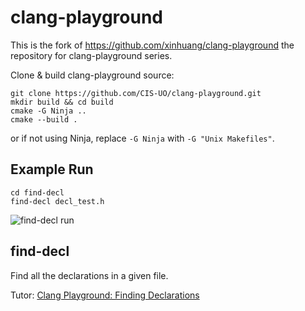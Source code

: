 clang-playground
================

This is the fork of https://github.com/xinhuang/clang-playground the repository for clang-playground series.

Clone & build clang-playground source:  
```
git clone https://github.com/CIS-UO/clang-playground.git
mkdir build && cd build
cmake -G Ninja ..
cmake --build .
```
or if not using Ninja, replace `-G Ninja` with `-G "Unix Makefiles"`.

## Example Run
```
cd find-decl
find-decl decl_test.h
```
![find-decl run](img/find-decl_run.png)


## find-decl

Find all the declarations in a given file.

Tutor: [Clang Playground: Finding Declarations]

[Clang Playground: Finding Declarations]:http://xinhuang.github.io/clang/2014/10/19/clang-playground-finding-declarations

